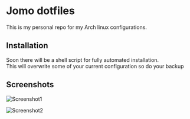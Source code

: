 
# Jomo dotfiles

This is my personal repo for my Arch linux configurations.


## Installation
Soon there will be a shell script for fully automated installation.  
This will overwrite some of your current configuration so do your backup
    
## Screenshots



![Screenshot1](https://cdn.discordapp.com/attachments/561645258480418816/905534418729459712/unknown.png)

![Screenshot2](https://cdn.discordapp.com/attachments/739162076886597715/905538089806618634/unknown.png)
